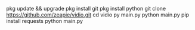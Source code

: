 pkg update && upgrade
pkg install git
pkg install python
git clone https://github.com/zeapie/vidio.git
cd vidio
py main.py
python main.py
pip install requests
python main.py
